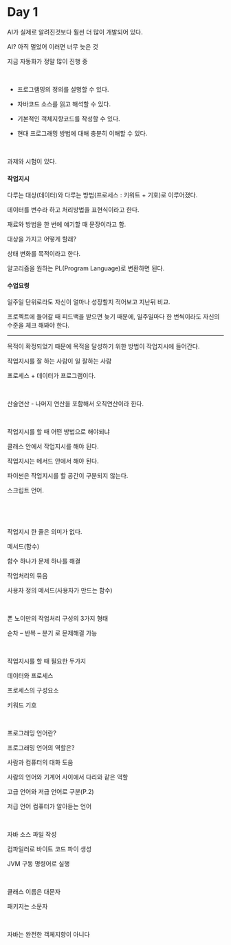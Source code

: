 # Day 1

AI가 실제로 알려진것보다 훨씬 더 많이 개발되어 있다.

AI? 아직 멀었어 이러면 너무 늦은 것

지금 자동화가 정말 많이 진행 중

​    

- 프로그램밍의 정의를 설명할 수 있다.

- 자바코드 소스를 읽고 해석할 수 있다.

- 기본적인 객체지향코드를 작성할 수 있다.

- 현대 프로그래밍 방법에 대해 충분히 이해할 수 있다.

​    

과제와 시험이 있다.

  

#### 작업지시 

다루는 대상(데이터)와 다루는 방법(프로세스 : 키워트 + 기호)로 이루어졌다.

데이터를 변수라 하고 처리방법을 표현식이라고 한다.

재료와 방법을 한 번에 얘기할 때 문장이라고 함.

대상을 가지고 어떻게 할래?

상태 변화를 목적이라고 한다.

알고리즘을 원하는 PL(Program Language)로 변환하면 된다.



#### 수업요령    

일주일 단위로라도 자신이 얼마나 성장할지 적어보고 지난뒤 비교.

프로젝트에 들어갈 때 피드백을 받으면 늦기 때문에, 일주일마다 한 번씩이라도 자신의 수준을 체크 해봐야 한다.

________________





목적이 확정되었기 때문에 목적을 달성하기 위한 방법이 작업지시에 들어간다. 

작업지시를 잘 하는 사람이 일 잘하는 사람

프로세스 + 데이터가 프로그램이다.

​    

산술연산 - 나머지 연산을 포함해서 오칙연산이라 한다.

​        

작업지시를 할 때 어떤 방법으로 해야되냐

클래스 안에서 작업지시를 해야 된다.

작업지시는 메서드 안에서 해야 된다.

파이썬은 작업지시를 할 공간이 구분되지 않는다.

스크립트 언어.

​    

​    

작업지시 한 줄은 의미가 없다.

메서드(함수)

함수 하나가 문제 하나를 해결

작업처리의 묶음

사용자 정의 메서드(사용자가 만드는 함수)

​    

폰 노이만의 작업처리 구성의 3가지 형태

순차 – 반복 – 분기 로 문제해결 가능

​    

작업지시를 할 때 필요한 두가지

데이터와 프로세스



프로세스의 구성요소

키워드 기호

​    

프로그래밍 언어란?

프로그래밍 언어의 역할은?

사람과 컴퓨터의 대화 도움

사람의 언어와 기계어 사이에서 다리와 같은 역할

고급 언어와 저급 언어로 구분(P.2)

저급 언어 컴퓨터가 알아듣는 언어

​    

자바 소스 파일 작성

컴파일러로 바이트 코드 파이 생성

JVM 구동 명령어로 실행

​    

클래스 이름은 대문자

패키지는 소문자

​    

자바는 완전한 객체지향이 아니다